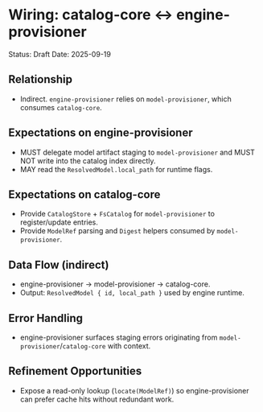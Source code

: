 # Wiring: catalog-core ↔ engine-provisioner

Status: Draft
Date: 2025-09-19

## Relationship
- Indirect. `engine-provisioner` relies on `model-provisioner`, which consumes `catalog-core`.

## Expectations on engine-provisioner
- MUST delegate model artifact staging to `model-provisioner` and MUST NOT write into the catalog index directly.
- MAY read the `ResolvedModel.local_path` for runtime flags.

## Expectations on catalog-core
- Provide `CatalogStore` + `FsCatalog` for `model-provisioner` to register/update entries.
- Provide `ModelRef` parsing and `Digest` helpers consumed by `model-provisioner`.

## Data Flow (indirect)
- engine-provisioner → model-provisioner → catalog-core.
- Output: `ResolvedModel { id, local_path }` used by engine runtime.

## Error Handling
- engine-provisioner surfaces staging errors originating from `model-provisioner`/`catalog-core` with context.

## Refinement Opportunities
- Expose a read-only lookup (`locate(ModelRef)`) so engine-provisioner can prefer cache hits without redundant work.
